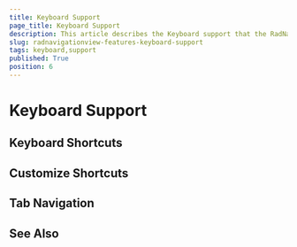 ```yaml
---
title: Keyboard Support
page_title: Keyboard Support
description: This article describes the Keyboard support that the RadNavigationView provides.
slug: radnavigationview-features-keyboard-support
tags: keyboard,support
published: True
position: 6
---
```


# Keyboard Support



## Keyboard Shortcuts


## Customize Shortcuts



## Tab Navigation



## See Also